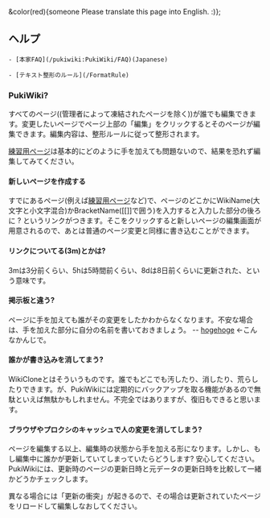 &color(red){someone Please translate this page into English. :)};
## ヘルプ


    - [本家FAQ](/pukiwiki:PukiWiki/FAQ)(Japanese)

    - [テキスト整形のルール](/FormatRule)

### PukiWiki?
すべてのページ((管理者によって凍結されたページを除く))が誰でも編集できます。変更したいページでページ上部の「編集」をクリックするとそのページが編集できます。編集内容は、整形ルールに従って整形されます。

[練習用ページ](/練習用ページ)は基本的にどのように手を加えても問題ないので、結果を恐れず編集してみてください。
#### 新しいページを作成する
すでにあるページ(例えば[練習用ページ](/練習用ページ)など)で、ページのどこかにWikiName(大文字と小文字混合)かBracketName([[]]で囲う)を入力すると入力した部分の後ろに ? というリンクがつきます。そこをクリックすると新しいページの編集画面が用意されるので、あとは普通のページ変更と同様に書き込むことができます。
#### リンクについてる(3m)とかは?
3mは3分前くらい、5hは5時間前くらい、8dは8日前くらいに更新された、という意味です。
#### 掲示板と違う?
ページに手を加えても誰がその変更をしたかわからなくなります。不安な場合は、手を加えた部分に自分の名前を書いておきましょう。 -- [hogehoge](/hogehoge) ←こんなかんじで。
#### 誰かが書き込みを消してまう?
WikiCloneとはそういうものです。誰でもどこでも汚したり、消したり、荒らしたりできます。が、PukiWikiには定期的にバックアップを取る機能があるので無駄といえば無駄かもしれません。不完全ではありますが、復旧もできると思います。
#### ブラウザやプロクシのキャッシュで人の変更を消してしまう?
ページを編集する以上、編集時の状態から手を加える形になります。しかし、もし編集中に誰かが更新していてしまっていたらどうします? 安心してください。PukiWikiには、更新時のページの更新日時と元データの更新日時を比較して一緒かどうかチェックします。

異なる場合には「更新の衝突」が起きるので、その場合は更新されていたページをリロードして編集しなおしてください。
